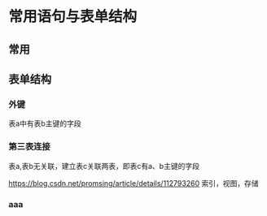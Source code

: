 # 常用语句与表单结构

## 常用

## 表单结构

### 外键

表a中有表b主键的字段

### 第三表连接

表a,表b无关联，建立表c关联两表，即表c有a、b主键的字段

<https://blog.csdn.net/promsing/article/details/112793260>
索引，视图，存储

### aaa
